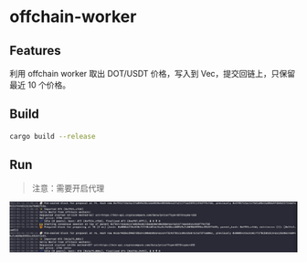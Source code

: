 # offchain-worker

## Features

利用 offchain worker 取出 DOT/USDT 价格，写入到 Vec，提交回链上，只保留最近 10 个价格。

## Build

```bash
cargo build --release
```

## Run

  > 注意：需要开启代理

![offchain_worker_prices](assets/offchain_worker_prices.png)
